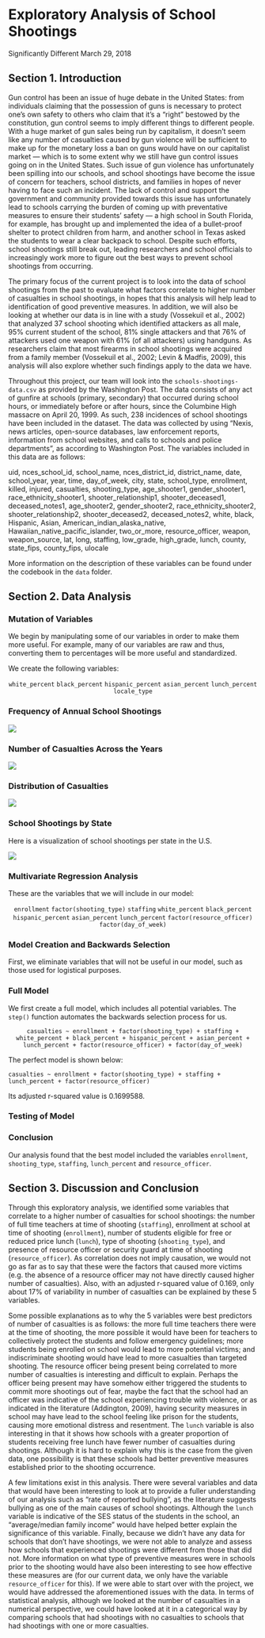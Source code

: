 Exploratory Analysis of School Shootings
================
Significantly Different
March 29, 2018

## Section 1. Introduction

Gun control has been an issue of huge debate in the United States: from
individuals claiming that the possession of guns is necessary to protect
one’s own safety to others who claim that it’s a “right” bestowed by the
constitution, gun control seems to imply different things to different
people. With a huge market of gun sales being run by capitalism, it
doesn’t seem like any number of casualties caused by gun violence will
be sufficient to make up for the monetary loss a ban on guns would have
on our capitalist market — which is to some extent why we still have gun
control issues going on in the United States. Such issue of gun violence
has unfortunately been spilling into our schools, and school shootings
have become the issue of concern for teachers, school districts, and
families in hopes of never having to face such an incident. The lack of
control and support the government and community provided towards this
issue has unfortunately lead to schools carrying the burden of coming up
with preventative measures to ensure their students’ safety — a high
school in South Florida, for example, has brought up and implemented the
idea of a bullet-proof shelter to protect children from harm, and
another school in Texas asked the students to wear a clear backpack to
school. Despite such efforts, school shootings still break out, leading
researchers and school officials to increasingly work more to figure out
the best ways to prevent school shootings from occurring.

The primary focus of the current project is to look into the data of
school shootings from the past to evaluate what factors correlate to
higher number of casualties in school shootings, in hopes that this
analysis will help lead to identification of good preventive measures.
In addition, we will also be looking at whether our data is in line with
a study (Vossekuil et al., 2002) that analyzed 37 school shooting which
identified attackers as all male, 95% current student of the school, 81%
single attackers and that 76% of attackers used one weapon with 61% (of
all attackers) using handguns. As researchers claim that most firearms
in school shootings were acquired from a family member (Vossekuil et
al., 2002; Levin & Madfis, 2009), this analysis will also explore
whether such findings apply to the data we have.

Throughout this project, our team will look into the
`schools-shootings-data.csv` as provided by the Washington Post. The
data consists of any act of gunfire at schools (primary, secondary) that
occurred during school hours, or immediately before or after hours,
since the Columbine High massacre on April 20, 1999. As such, 238
incidences of school shootings have been included in the dataset. The
data was collected by using “Nexis, news articles, open-source
databases, law enforcement reports, information from school websites,
and calls to schools and police departments”, as according to Washington
Post. The variables included in this data are as follows:

uid, nces\_school\_id, school\_name, nces\_district\_id, district\_name,
date, school\_year, year, time, day\_of\_week, city, state,
school\_type, enrollment, killed, injured, casualties, shooting\_type,
age\_shooter1, gender\_shooter1, race\_ethnicity\_shooter1,
shooter\_relationship1, shooter\_deceased1, deceased\_notes1,
age\_shooter2, gender\_shooter2, race\_ethnicity\_shooter2,
shooter\_relationship2, shooter\_deceased2, deceased\_notes2, white,
black, Hispanic, Asian, American\_indian\_alaska\_native,
Hawaiian\_native\_pacific\_islander, two\_or\_more, resource\_officer,
weapon, weapon\_source, lat, long, staffing, low\_grade, high\_grade,
lunch, county, state\_fips, county\_fips, ulocale

More information on the description of these variables can be found
under the codebook in the `data` folder.

## Section 2. Data Analysis

### Mutation of Variables

We begin by manipulating some of our variables in order to make them
more useful. For example, many of our variables are raw and thus,
converting them to percentages will be more useful and standardized.

We create the following variables:

<center>

`white_percent` `black_percent` `hispanic_percent` `asian_percent`
`lunch_percent` `locale_type`

</center>

### Frequency of Annual School Shootings

![](project_files/figure-gfm/quan-shootings-1.png)<!-- -->

### Number of Casualties Across the Years

![](project_files/figure-gfm/freq-casualties-1.png)<!-- -->

### Distribution of Casualties

![](project_files/figure-gfm/dist-casualties-1.png)<!-- -->

### School Shootings by State

Here is a visualization of school shootings per state in the U.S.

![](project_files/figure-gfm/testing-1.png)<!-- -->

### Multivariate Regression Analysis

These are the variables that we will include in our model:

<center>

`enrollment` `factor(shooting_type)` `staffing` `white_percent`
`black_percent` `hispanic_percent` `asian_percent` `lunch_percent`
`factor(resource_officer)` `factor(day_of_week)`

</center>

### Model Creation and Backwards Selection

First, we eliminate variables that will not be useful in our model, such
as those used for logistical purposes.

### Full Model

We first create a full model, which includes all potential variables.
The `step()` function automates the backwards selection process for us.

<center>

`casualties ~ enrollment + factor(shooting_type) + staffing +
white_percent + black_percent + hispanic_percent + asian_percent +
lunch_percent + factor(resource_officer) + factor(day_of_week)`

</center>

The perfect model is shown below:

`casualties ~ enrollment + factor(shooting_type) + staffing +
lunch_percent + factor(resource_officer)`

Its adjusted r-squared value is 0.1699588.

### Testing of Model

### Conclusion

Our analysis found that the best model included the variables
`enrollment`, `shooting_type`, `staffing`, `lunch_percent` and
`resource_officer`.

## Section 3. Discussion and Conclusion

Through this exploratory analysis, we identified some variables that
correlate to a higher number of casualties for school shootings: the
number of full time teachers at time of shooting (`staffing`),
enrollment at school at time of shooting (`enrollment`), number of
students eligible for free or reduced price lunch (`lunch`), type of
shooting (`shooting_type`), and presence of resource officer or security
guard at time of shooting (`resource_officer`). As correlation does not
imply causation, we would not go as far as to say that these were the
factors that caused more victims (e.g. the absence of a resource officer
may not have directly caused higher number of casualties). Also, with an
adjusted r-squared value of 0.169, only about 17% of variability in
number of casualties can be explained by these 5 variables.

Some possible explanations as to why the 5 variables were best
predictors of number of casualties is as follows: the more full time
teachers there were at the time of shooting, the more possible it would
have been for teachers to collectively protect the students and follow
emergency guidelines; more students being enrolled on school would lead
to more potential victims; and indiscriminate shooting would have lead
to more casualties than targeted shooting. The resource officer being
present being correlated to more number of casualties is interesting and
difficult to explain. Perhaps the officer being present may have somehow
either triggered the students to commit more shootings out of fear,
maybe the fact that the school had an officer was indicative of the
school experiencing trouble with violence, or as indicated in the
literature (Addington, 2009), having security measures in school may
have lead to the school feeling like prison for the students, causing
more emotional distress and resentment. The `lunch` variable is also
interesting in that it shows how schools with a greater proportion of
students receiving free lunch have fewer number of casualties during
shootings. Although it is hard to explain why this is the case from the
given data, one possibility is that these schools had better preventive
measures established prior to the shooting occurrence.

A few limitations exist in this analysis. There were several variables
and data that would have been interesting to look at to provide a fuller
understanding of our analysis such as “rate of reported bullying”, as
the literature suggests bullying as one of the main causes of school
shootings. Although the `lunch` variable is indicative of the SES status
of the students in the school, an “average/median family income” would
have helped better explain the significance of this variable. Finally,
because we didn’t have any data for schools that don’t have shootings,
we were not able to analyze and assess how schools that experienced
shootings were different from those that did not. More information on
what type of preventive measures were in schools prior to the shooting
would have also been interesting to see how effective these measures are
(for our current data, we only have the variable `resource_officer` for
this). If we were able to start over with the project, we would have
addressed the aforementioned issues with the data. In terms of
statistical analysis, although we looked at the number of casualties in
a numerical perspective, we could have looked at it in a categorical way
by comparing schools that had shootings with no casualties to schools
that had shootings with one or more casualties.
